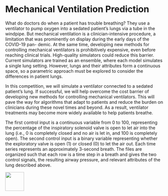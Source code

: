 # Mechanical Ventilation Prediction

What do doctors do when a patient has trouble breathing? They use a ventilator to pump oxygen into
a sedated patient’s lungs via a tube in the windpipe. But mechanical ventilation is a clinician-intensive
procedure, a limitation that was prominently on display during the early days of the COVID-19 pan-
demic. At the same time, developing new methods for controlling mechanical ventilators is prohibitively
expensive, even before reaching clinical trials. High-quality simulators could reduce this barrier.
Current simulators are trained as an ensemble, where each model simulates a single lung setting. However,
lungs and their attributes form a continuous space, so a parametric approach must be explored to consider
the differences in patient lungs.

In this competition, we will simulate a ventilator connected to a sedated patient’s lung.
If successful, we will help overcome the cost barrier of developing new methods for controlling mechanical
ventilators. This will pave the way for algorithms that adapt to patients and reduce the burden on
clinicians during these novel times and beyond. As a result, ventilator treatments may become more
widely available to help patients breathe.

The first control input is a continuous variable from 0 to 100, representing the percentage of the inspiratory
solenoid valve is open to let air into the lung (i.e., 0 is completely closed and no air is let in, and 100
is completely open). The second control input is a binary variable representing whether the exploratory
valve is open (1) or closed (0) to let the air out.
Each time series represents an approximately 3-second breath. The files are organized such that each row
is a time step in a breath and gives the two control signals, the resulting airway pressure, and relevant
attributes of the lung described above.

<img src="https://raw.githubusercontent.com/google/deluca-lung/main/assets/2020-10-02%20Ventilator%20diagram.svg)https://raw.githubusercontent.com/google/deluca-lung/main/assets/2020-10-02%20Ventilator%20diagram.svg](https://raw.githubusercontent.com/google/deluca-lung/main/assets/2020-10-02%20Ventilator%20diagram.svg)https://raw.githubusercontent.com/google/deluca-lung/main/assets/2020-10-02%20Ventilator%20diagram.svg](https://www.the-odd-dataguy.com/images/posts/20211101/flow_screenshot.png)https://www.the-odd-dataguy.com/images/posts/20211101/flow_screenshot.png" height="60" width="60" >
